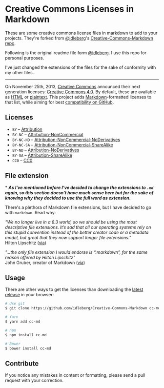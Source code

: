 # Creative Commons Licenses in Markdown

These are some creative commons license files in markdown to add to your projects. They're forked from [@idleberg](https://github.com/idleberg)'s [Creative-Commons-Markdown repo](https://github.com/idleberg/Creative-Commons-Markdown). 

Following is the original readme file form [@idleberg](https://github.com/idleberg). I use this repo for personal purposes. 

I've just changed the extensions of the files for the sake of conformity with my other files. 

---

On November 25th, 2013, [Creative Commons](http://creativecommons.org/) announced their next generation licenses: [Creative Commons 4.0](https://creativecommons.org/weblog/entry/40768). By default, these are available as [HTML](http://creativecommons.org/licenses/) or [plaintext](http://creativecommons.org/weblog/entry/41127). This project adds [Markdown](http://daringfireball.net/projects/markdown/)-formatted licenses to that list, while aiming for best [compatibility on GitHub](https://github.github.com/gfm/).

## Licenses

* `BY` – [Attribution](https://github.com/luisspuerto/CC-Licences.mdblob/master/4.0/by.md)
* `BY-NC` – [Attribution-NonCommercial](https://github.com/luisspuerto/CC-Licences.mdblob/master/4.0/by-nc.md)
* `BY-NC-ND` – [Attribution-NonCommercial-NoDerivatives](https://github.com/luisspuerto/CC-Licences.mdblob/master/4.0/by-nc-nd.md)
* `BY-NC-SA` – [Attribution-NonCommercial-ShareAlike](https://github.com/luisspuerto/CC-Licences.mdblob/master/4.0/by-nc-sa.md)
* `BY-ND` – [Attribution-NoDerivatives](https://github.com/luisspuerto/CC-Licences.mdblob/master/4.0/by-nd.md)
* `BY-SA` – [Attribution-ShareAlike](https://github.com/luisspuerto/CC-Licences.mdblob/master/4.0/by-sa.md)
* `CC0` – [CC0](https://github.com/luisspuerto/CC-Licences.mdblob/master/4.0/zero.md)

## File extension

\* ***As I've mentioned before I've decided to change the extensions to `.md` again, so this section doesn't have much sense here but for the sake of knowing why they decided to use the full word as extension***. 

There's a plethora of Markdown file extensions, but I have decided to go with `markdown`. Read why:

*"We no longer live in a 8.3 world, so we should be using the most descriptive file extensions. It’s sad that all our operating systems rely on this stupid convention instead of the better creator code or a metadata model, but great that they now support longer file extensions."*  
Hilton Lipschitz ([via](http://hiltmon.com/blog/2012/03/07/the-markdown-file-extension/))

*"…the only file extension I would endorse is “.markdown”, for the same reason offered by Hilton Lipschitz"*  
John Gruber, creator of Markdown ([via](http://daringfireball.net/linked/2014/01/08/markdown-extension))

## Usage

There are other ways to get the licenses than downloading the [latest release](https://github.com/idleberg/Creative-Commons-Markdown/releases/latest) in your browser:

```bash
# Use git
$ git clone https://github.com/idleberg/Creative-Commons-Markdown cc-md

# Yarn
$ yarn add cc-md

# npm
$ npm install cc-md

# Bower
$ bower install cc-md
```

## Contribute

If you notice any mistakes in content or formatting, please send a pull request with your correction.
